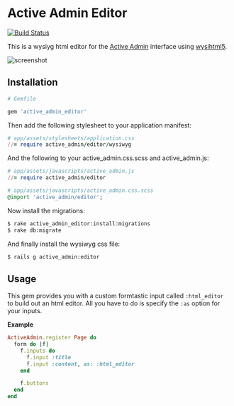 # Active Admin Editor

[![Build Status](https://travis-ci.org/ejholmes/active_admin_editor.png?branch=refactor)](https://travis-ci.org/ejholmes/active_admin_editor)

This is a wysiyg html editor for the [Active Admin](http://activeadmin.info/)
interface using [wysihtml5](https://github.com/xing/wysihtml5).

![screenshot](http://i.imgur.com/vfX1A.png)

## Installation

```ruby
# Gemfile

gem 'active_admin_editor'
```

Then add the following stylesheet to your application manifest:

```ruby
# app/assets/stylesheets/application.css
//= require active_admin/editor/wysiwyg
```

And the following to your active\_admin.css.scss and active\_admin.js:

```ruby
# app/assets/javascripts/active_admin.js
//= require active_admin/editor
```

```ruby
# app/assets/javascripts/active_admin.css.scss
@import 'active_admin/editor';
```

Now install the migrations:

```bash
$ rake active_admin_editor:install:migrations
$ rake db:migrate
```

And finally install the wysiwyg css file:

```bash
$ rails g active_admin:editor
```

## Usage
This gem provides you with a custom formtastic input called `:html_editor` to build out an html editor.
All you have to do is specify the `:as` option for your inputs.

**Example**

```ruby
ActiveAdmin.register Page do
  form do |f|
    f.inputs do
      f.input :title
      f.input :content, as: :html_editor
    end

    f.buttons
  end
end
```
